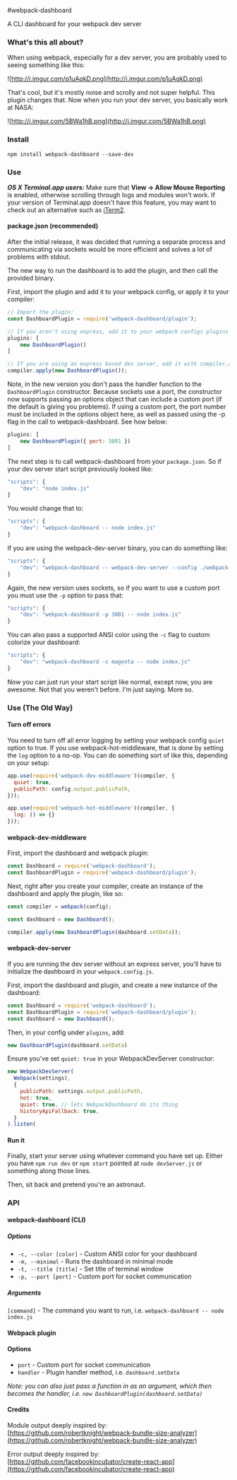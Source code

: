 #webpack-dashboard

A CLI dashboard for your webpack dev server

### What's this all about?

When using webpack, especially for a dev server, you are probably used to seeing something like this:

![http://i.imgur.com/p1uAqkD.png](http://i.imgur.com/p1uAqkD.png)

That's cool, but it's mostly noise and scrolly and not super helpful. This plugin changes that. Now when you run your dev server, you basically work at NASA:

![http://i.imgur.com/5BWa1hB.png](http://i.imgur.com/5BWa1hB.png)

### Install

`npm install webpack-dashboard --save-dev`

### Use

***OS X Terminal.app users:*** Make sure that **View → Allow Mouse Reporting** is enabled, otherwise scrolling through logs and modules won't work. If your version of Terminal.app doesn't have this feature, you may want to check out an alternative such as [iTerm2](https://www.iterm2.com/index.html).

#### package.json (recommended)

After the initial release, it was decided that running a separate process and communicating via sockets would be more efficient and solves a lot of problems with stdout.

The new way to run the dashboard is to add the plugin, and then call the provided binary.

First, import the plugin and add it to your webpack config, or apply it to your compiler:

```js
// Import the plugin:
const DashboardPlugin = require('webpack-dashboard/plugin');

// If you aren't using express, add it to your webpack configs plugins section:
plugins: [
    new DashboardPlugin()
]

// If you are using an express based dev server, add it with compiler.apply
compiler.apply(new DashboardPlugin());
```
Note, in the new version you don't pass the handler function to the `DashboardPlugin` constructor. Because sockets use a port, the constructor now supports passing an options object that can include a custom port (if the default is giving you problems). If using a custom port, the port number must be included in the options object here, as well as passed using the -p flag in the call to webpack-dashboard. See how below:

```js
plugins: [
    new DashboardPlugin({ port: 3001 })
]
```

The next step is to call webpack-dashboard from your `package.json`. So if your dev server start script previously looked like:

```js
"scripts": {
    "dev": "node index.js"
}
```

You would change that to:

```js
"scripts": {
    "dev": "webpack-dashboard -- node index.js"
}
```

If you are using the webpack-dev-server binary, you can do something like:

```js
"scripts": {
    "dev": "webpack-dashboard -- webpack-dev-server --config ./webpack.dev.js"
}
```

Again, the new version uses sockets, so if you want to use a custom port you must use the `-p` option to pass that:

```js
"scripts": {
    "dev": "webpack-dashboard -p 3001 -- node index.js"
}
```
You can also pass a supported ANSI color using the `-c` flag to custom colorize your dashboard:

```js
"scripts": {
    "dev": "webpack-dashboard -c magenta -- node index.js"
}
```
Now you can just run your start script like normal, except now, you are awesome. Not that you weren't before. I'm just saying. More so.

### Use (The Old Way)

#### Turn off errors

You need to turn off all error logging by setting your webpack config `quiet` option to true. If you use webpack-hot-middleware, that is done by setting the `log` option to a no-op. You can do something sort of like this, depending on your setup:

```js
app.use(require('webpack-dev-middleware')(compiler, {
  quiet: true,
  publicPath: config.output.publicPath,
}));

app.use(require('webpack-hot-middleware')(compiler, {
  log: () => {}
}));
```

#### webpack-dev-middleware

First, import the dashboard and webpack plugin:

```js
const Dashboard = require('webpack-dashboard');
const DashboardPlugin = require('webpack-dashboard/plugin');
```

Next, right after you create your compiler, create an instance of the dashboard and apply the plugin, like so:

```js
const compiler = webpack(config);

const dashboard = new Dashboard();

compiler.apply(new DashboardPlugin(dashboard.setData));
```

#### webpack-dev-server

If you are running the dev server without an express server, you'll have to initialize the dashboard in your `webpack.config.js`.

First, import the dashboard and plugin, and create a new instance of the dashboard:

```js
const Dashboard = require('webpack-dashboard');
const DashboardPlugin = require('webpack-dashboard/plugin');
const dashboard = new Dashboard();
```

Then, in your config under `plugins`, add:

```js
new DashboardPlugin(dashboard.setData)
```

Ensure you've set `quiet: true` in your WebpackDevServer constructor:

```js
new WebpackDevServer(
  Webpack(settings),
  {
    publicPath: settings.output.publicPath,
    hot: true,
    quiet: true, // lets WebpackDashboard do its thing
    historyApiFallback: true,
  }
).listen(
```

#### Run it

Finally, start your server using whatever command you have set up. Either you have `npm run dev` or `npm start` pointed at `node devServer.js` or something along those lines.

Then, sit back and pretend you're an astronaut.

### API

#### webpack-dashboard (CLI)
##### Options

 - `-c, --color [color]` - Custom ANSI color for your dashboard
 - `-m, --minimal` - Runs the dashboard in minimal mode
 - `-t, --title [title]` - Set title of terminal window
 - `-p, --port [port]` - Custom port for socket communication

##### Arguments

`[command]` - The command you want to run, i.e. `webpack-dashboard -- node index.js`

#### Webpack plugin
#### Options

 - `port` - Custom port for socket communication
 - `handler` - Plugin handler method, i.e. `dashboard.setData`

*Note: you can also just pass a function in as an argument, which then becomes the handler, i.e. `new DashboardPlugin(dashboard.setData)`*

#### Credits

Module output deeply inspired by: [https://github.com/robertknight/webpack-bundle-size-analyzer](https://github.com/robertknight/webpack-bundle-size-analyzer)

Error output deeply inspired by: [https://github.com/facebookincubator/create-react-app](https://github.com/facebookincubator/create-react-app)
